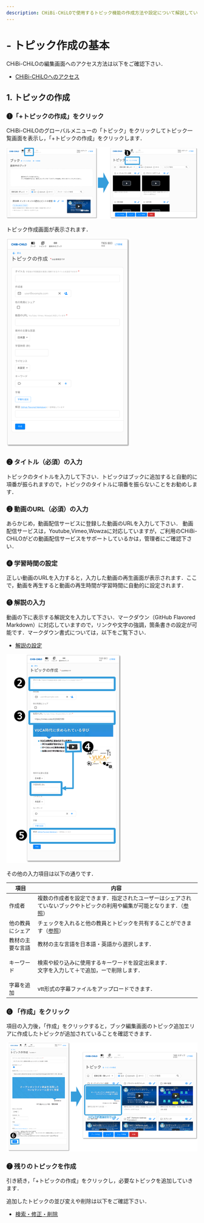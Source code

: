 ```yaml
---
description: CHiBi-CHiLOで使用するトピック機能の作成方法や設定について解説しています．
---
```


# - トピック作成の基本

CHiBi-CHiLOの編集画面へのアクセス方法は以下をご確認下さい．

* [CHiBi-CHiLOへのアクセス](../1-chibi-chilono/access.md)

## 1. トピックの作成

### ❶「+トピックの作成」をクリック

CHiBi-CHiLOのグローバルメニューの「トピック」をクリックしてトピック一覧画面を表示し，「+トピックの作成」をクリックします．

![](<../.gitbook/assets/image (127).png>)

トピック作成画面が表示されます．

![](<../.gitbook/assets/image (440).png>)

### ❷ タイトル（必須）の入力

トピックのタイトルを入力して下さい．トピックはブックに追加すると自動的に項番が振られますので，トピックのタイトルに項番を振らないことをお勧めします．

### ❸ 動画のURL（必須）の入力

あらかじめ，動画配信サービスに登録した動画のURLを入力して下さい． 動画配信サービスは，Youtube,Vimeo,Wowzaに対応していますが，ご利用のCHiBi-CHiLOがどの動画配信サービスをサポートしているかは，管理者にご確認下さい．

### ❹ 学習時間の設定

正しい動画のURLを入力すると，入力した動画の再生画面が表示されます．ここで，動画を再生すると動画の再生時間が学習時間に自動的に設定されます．

### ❺ 解説の入力

動画の下に表示する解説文を入力して下さい．マークダウン（GitHub Flavored Markdown）に対応していますので，リンクや文字の強調，箇条書きの設定が可能です．マークダウン書式については，以下をご覧下さい．

* [解説の設定](broken-reference)

![](<../.gitbook/assets/image (280).png>)

その他の入力項目は以下の通りです．

| 項目       | 内容                                                                               |
| -------- | -------------------------------------------------------------------------------- |
| 作成者      | 複数の作成者を設定できます．指定されたユーザーはシェアされていないブックやトピックの利用や編集が可能となります．（[参照](broken-reference)） |
| 他の教員にシェア | チェックを入れると他の教員とトピックを共有することができます（[参照](broken-reference)）                           |
| 教材の主要な言語 | 教材の主な言語を日本語・英語から選択します．                                                           |
| キーワード    | <p>検索や絞り込みに使用するキーワードを設定出来ます．<br>文字を入力して＋で追加，ーで削除します．</p>                         |
| 字幕を追加    | vtt形式の字幕ファイルをアップロードできます．                                                         |

### ❻ 「作成」をクリック

項目の入力後，「作成」をクリックすると，ブック編集画面のトピック追加エリアに作成したトピックが追加されていることを確認できます．

![](<../.gitbook/assets/image (364).png>)

### ❼ 残りのトピックを作成

引き続き，「+トピックの作成」をクリックし，必要なトピックを追加していきます．

追加したトピックの並び変えや削除は以下をご確認下さい．

* [検索・修正・削除](broken-reference)
